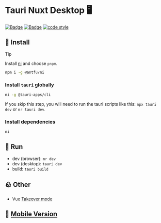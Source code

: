 # Tauri Nuxt Desktop 🖥️

[![Badge](https://img.shields.io/github/package-json/dependency-version/Rettend/tauri-nuxt-desktop/dev/nuxt?color=00DC82&label=nuxt)](https://nuxt.com/)
[![Badge](https://img.shields.io/badge/UnoCSS-4D4D4D)](https://unocss.dev/)
[![code style](https://antfu.me/badge-code-style.svg)](https://github.com/antfu/eslint-config)

## 🚀 Install

> [!TIP]
> Install [ni](https://github.com/antfu/ni) and choose `pnpm`.
>
> ```bash
> npm i -g @antfu/ni
> ```

### Install `tauri` globally

```bash
ni -g @tauri-apps/cli
```

If you skip this step, you will need to run the tauri scripts like this: `npx tauri dev` or `nr tauri dev`.

### Install dependencies

```bash
ni
```

## 🥏 Run

- dev (browser): `nr dev`
- dev (desktop): `tauri dev`
- build: `tauri build`

## 🪨 Other

- Vue [Takeover mode](https://vuejs.org/guide/typescript/overview.html#volar-takeover-mode)

## 📱 [Mobile Version](https://github.com/Rettend/tauri-nuxt-mobile)
